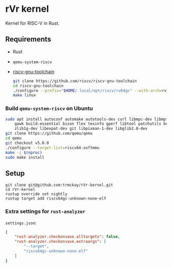 # rVr kernel

Kernel for RISC-V in Rust.

## Requirements

* Rust

* `qemu-system-riscv`

* [riscv-gnu-toolchain](https://github.com/riscv/riscv-gnu-toolchain)

    ```bash
    git clone https://github.com/riscv/riscv-gnu-toolchain
    cd riscv-gnu-toolchain
    ./configure --prefix="$HOME/.local/opt/riscv/rv64gc" --with-arch=rv64gc
    make linux
    ```

### Build `qemu-system-riscv` on Ubuntu

```bash
sudo apt install autoconf automake autotools-dev curl libmpc-dev libmpfr-dev libgmp-dev \
    gawk build-essential bison flex texinfo gperf libtool patchutils bc \
    zlib1g-dev libexpat-dev git libpixman-1-dev libglib2.0-dev
git clone https://github.com/qemu/qemu
cd qemu
git checkout v5.0.0
./configure --target-list=riscv64-softmmu
make -j $(nproc)
sudo make install
```

## Setup

```
git clone git@github.com:trmckay/rVr-kernel.git
cd rVr-kernel
rustup override set nightly
rustup target add riscv64gc-unknown-none-elf
```

### Extra settings for `rust-analyzer`

`settings.json`:
```json
{
    "rust-analyzer.checkonsave.alltargets": false,
    "rust-analyzer.checkonsave.extraargs": [
        "--target",
        "riscv64gc-unknown-none-elf"
    ]
}
```
